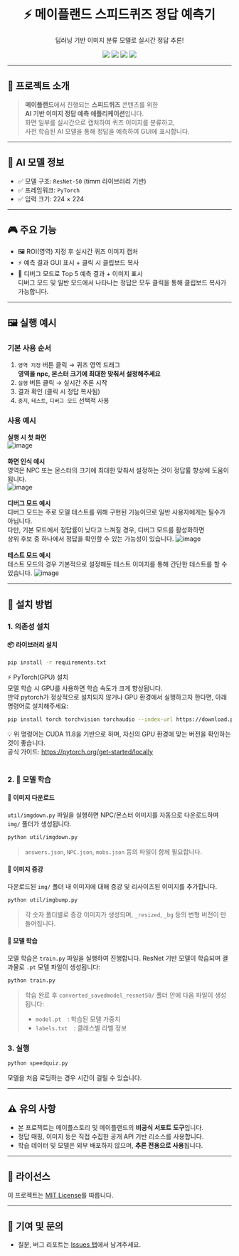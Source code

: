 <div align="center">
  <h1>⚡ 메이플랜드 스피드퀴즈 정답 예측기</h1>
  <p>딥러닝 기반 이미지 분류 모델로 실시간 정답 추론!</p>
</div>

<div align="center">
  <img src="https://img.shields.io/badge/Python-3.10+-blue?logo=python" />
  <img src="https://img.shields.io/badge/PyTorch-2.0+-ee4c2c?logo=pytorch" />
  <img src="https://img.shields.io/badge/Tkinter-GUI-green" />
  <img src="https://img.shields.io/badge/license-MIT-green" />
</div>

---

## 📌 프로젝트 소개

> **메이플랜드**에서 진행되는 **스피드퀴즈** 콘텐츠를 위한  
> **AI 기반 이미지 정답 예측 애플리케이션**입니다.  
> 화면 일부를 실시간으로 캡처하여 퀴즈 이미지를 분류하고,  
> 사전 학습된 AI 모델을 통해 정답을 예측하여 GUI에 표시합니다.

---

## 🧠 AI 모델 정보

- ✅ 모델 구조: `ResNet-50` (timm 라이브러리 기반)
- ✅ 프레임워크: `PyTorch`
- ✅ 입력 크기: 224 × 224

---

## 🎮 주요 기능

- 🖼️ ROI(영역) 지정 후 실시간 퀴즈 이미지 캡처
- ⚡ 예측 결과 GUI 표시 + 클릭 시 클립보드 복사
- 🧠 디버그 모드로 Top 5 예측 결과 + 이미지 표시<br>
디버그 모드 및 일반 모드에서 나타나는 정답은 모두 클릭을 통해 클립보드 복사가 가능합니다.

---

## 🖼️ 실행 예시

### 기본 사용 순서

1. `영역 지정` 버튼 클릭 → 퀴즈 영역 드래그 <br> **영역을 npc, 몬스터 크기에 최대한 맞춰서 설정해주세요**
2. `실행` 버튼 클릭 → 실시간 추론 시작
3. 결과 확인 (클릭 시 정답 복사됨)
4. `중지`, `테스트`, `디버그 모드` 선택적 사용


### 사용 예시
**실행 시 첫 화면**<br>
![image](https://github.com/user-attachments/assets/3532cbf6-a0b4-4488-a01c-d714c41bd3ef)<br><br>
**화면 인식 예시**<br>
영역은 NPC 또는 몬스터의 크기에 최대한 맞춰서 설정하는 것이 정답률 향상에 도움이 됩니다.<br>
![image](https://github.com/user-attachments/assets/853aed7a-d21f-49bb-b9a6-c8bf13ba6f05)<br><br>
**디버그 모드 예시**<br>
디버그 모드는 주로 모델 테스트를 위해 구현된 기능이므로 일반 사용자에게는 필수가 아닙니다.<br>
다만, 기본 모드에서 정답률이 낮다고 느껴질 경우, 디버그 모드를 활성화하면<br>
상위 후보 중 하나에서 정답을 확인할 수 있는 가능성이 있습니다.
![image](https://github.com/user-attachments/assets/a91bb564-c4ef-4a8b-aa9a-9b80e4d2903f)<br><br>
**테스트 모드 예시**<br>
테스트 모드의 경우 기본적으로 설정해둔 테스트 이미지를 통해 간단한 테스트를 할 수 있습니다.
![image](https://github.com/user-attachments/assets/d62f4921-df40-47da-941d-fe2b7fcabc8e)<br>


---

## 🔧 설치 방법

### 1. 의존성 설치

#### 📦 라이브러리 설치
```bash
pip install -r requirements.txt
```

⚡ PyTorch(GPU) 설치<br>
모델 학습 시 GPU를 사용하면 학습 속도가 크게 향상됩니다.<br>
만약 pytorch가 정상적으로 설치되지 않거나 GPU 환경에서 실행하고자 한다면, 아래 명령어로 설치해주세요:

```bash
pip install torch torchvision torchaudio --index-url https://download.pytorch.org/whl/cu118
```
💡 위 명령어는 CUDA 11.8을 기반으로 하며, 자신의 GPU 환경에 맞는 버전을 확인하는 것이 좋습니다.<br>
공식 가이드: https://pytorch.org/get-started/locally<br><br>


### 2. 🧠 모델 학습

#### 🌱 이미지 다운로드

`util/imgdown.py` 파일을 실행하면 NPC/몬스터 이미지를 자동으로 다운로드하며 `img/` 폴더가 생성됩니다.

```bash
python util/imgdown.py
```

> `answers.json`, `NPC.json`, `mobs.json` 등의 파일이 함께 필요합니다.


#### 🔁 이미지 증강

다운로드된 `img/` 폴더 내 이미지에 대해 증강 및 리사이즈된 이미지를 추가합니다.

```bash
python util/imgbump.py
```

> 각 숫자 폴더별로 증강 이미지가 생성되며, `_resized`, `_bg` 등의 변형 버전이 만들어집니다.


#### 🧠 모델 학습

모델 학습은 `train.py` 파일을 실행하여 진행합니다. ResNet 기반 모델이 학습되며 결과물로 `.pt` 모델 파일이 생성됩니다:

```bash
python train.py
```

> 학습 완료 후 `converted_savedmodel_resnet50/` 폴더 안에 다음 파일이 생성됩니다:
>
> * `model.pt` : 학습된 모델 가중치
> * `labels.txt` : 클래스별 라벨 정보

### 3. 실행

```bash
python speedquiz.py
```
모델을 처음 로딩하는 경우 시간이 걸릴 수 있습니다.

---


## ⚠️ 유의 사항

- 본 프로젝트는 메이플스토리 및 메이플랜드의 **비공식 서포트 도구**입니다.
- 정답 매핑, 이미지 등은 직접 수집한 공개 API 기반 리소스를 사용합니다.
- 학습 데이터 및 모델은 외부 배포하지 않으며, **추론 전용으로 사용**됩니다.

---

## 📜 라이선스

이 프로젝트는 [MIT License](LICENSE)를 따릅니다.

---

## 🙌 기여 및 문의
* 질문, 버그 리포트는 [Issues 탭](https://github.com/Sajandora/Mapleland-SpeedQuiz-AI/issues)에서 남겨주세요.

